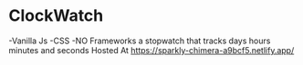 # ClockWatch
-Vanilla Js
-CSS
-NO Frameworks
a stopwatch that tracks days hours minutes and seconds
Hosted At
https://sparkly-chimera-a9bcf5.netlify.app/

